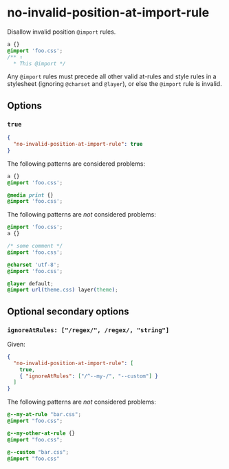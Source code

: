 # no-invalid-position-at-import-rule

Disallow invalid position `@import` rules.

<!-- prettier-ignore -->
```css
a {}
@import 'foo.css';
/** ↑
  * This @import */
```

Any `@import` rules must precede all other valid at-rules and style rules in a stylesheet (ignoring `@charset` and `@layer`), or else the `@import` rule is invalid.

## Options

### `true`

```json
{
  "no-invalid-position-at-import-rule": true
}
```

The following patterns are considered problems:

<!-- prettier-ignore -->
```css
a {}
@import 'foo.css';
```

<!-- prettier-ignore -->
```css
@media print {}
@import 'foo.css';
```

The following patterns are _not_ considered problems:

<!-- prettier-ignore -->
```css
@import 'foo.css';
a {}
```

<!-- prettier-ignore -->
```css
/* some comment */
@import 'foo.css';
```

<!-- prettier-ignore -->
```css
@charset 'utf-8';
@import 'foo.css';
```

<!-- prettier-ignore -->
```css
@layer default;
@import url(theme.css) layer(theme);
```

## Optional secondary options

### `ignoreAtRules: ["/regex/", /regex/, "string"]`

Given:

```json
{
  "no-invalid-position-at-import-rule": [
    true,
    { "ignoreAtRules": ["/^--my-/", "--custom"] }
  ]
}
```

The following patterns are _not_ considered problems:

<!-- prettier-ignore -->
```css
@--my-at-rule "bar.css";
@import "foo.css";
```

<!-- prettier-ignore -->
```css
@--my-other-at-rule {}
@import "foo.css";
```

<!-- prettier-ignore -->
```css
@--custom "bar.css";
@import "foo.css"
```
